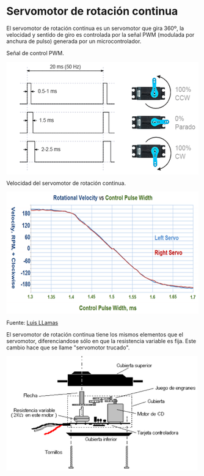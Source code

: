 # Servomotor de rotación continua
El servomotor de rotación continua es un servomotor que gira 360º, la velocidad y sentido de giro es controlada por la señal PWM (modulada por anchura de pulso) generada por un microcontrolador.

Señal de control PWM.

<a href="" target="_blank"><img width="550" height="295" border="0" align="center" src="img/ServomotorRotacionContinua_funcionamiento.png "/></a>

Velocidad del servomotor de rotación continua. 

<a href="" target="_blank"><img width="600" height="320" border="0" align="center" src="img/ServomotorRotacionContinua_velocidad.png "/></a>

Fuente: [Luis LLamas](https://www.luisllamas.es/controlar-un-servo-de-rotacion-continua-con-arduino)

El servomotor de rotación continua tiene los mismos elementos que el servomotor, diferenciandose sólo en que la resistencia variable es fija. Este cambio hace que se llame "servomotor trucado".

<a href="" target="_blank"><img width="500" height="300" border="0" align="center" src="img/ServomotorRotacionContinua_elementos.png "/></a>
